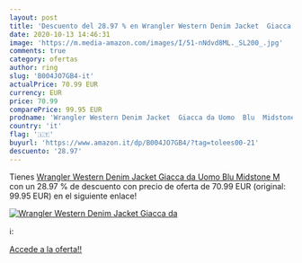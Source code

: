 ```yaml
---
layout: post
title: 'Descuento del 28.97 % en Wrangler Western Denim Jacket  Giacca da'
date: 2020-10-13 14:46:31
image: 'https://m.media-amazon.com/images/I/51-nNdvd8ML._SL200_.jpg'
comments: true
category: ofertas
author: ring
slug: 'B004JO7GB4-it'
actualPrice: 70.99 EUR
currency: EUR
price: 70.99
comparePrice: 99.95 EUR
prodname: 'Wrangler Western Denim Jacket  Giacca da Uomo  Blu  Midstone   M'
country: 'it'
flag: '🇮🇹'
buyurl: 'https://www.amazon.it/dp/B004JO7GB4/?tag=tolees00-21'
descuento: '28.97'
---
```


Tienes [Wrangler Western Denim Jacket  Giacca da Uomo  Blu  Midstone   M](https://www.amazon.it/dp/B004JO7GB4/?tag=tolees00-21) con un 28.97 % de descuento con precio de oferta de 70.99 EUR (original: 99.95 EUR) en el siguiente enlace!

[![Wrangler Western Denim Jacket  Giacca da](https://m.media-amazon.com/images/I/51-nNdvd8ML._SL200_.jpg)](https://www.amazon.it/dp/B004JO7GB4/?tag=tolees00-21)

ℹ️:


[Accede a la oferta!!](https://www.amazon.it/dp/B004JO7GB4/?tag=tolees00-21)

